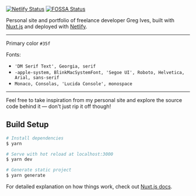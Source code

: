 [![Netlify Status](https://img.shields.io/netlify/9d27f2de-e50e-4a8c-a262-6a24e4a663a8)](https://app.netlify.com/sites/gregives/deploys)
[![FOSSA Status](https://app.fossa.io/api/projects/git%2Bgithub.com%2Fgregives%2Fgregives.co.uk.svg?type=shield)](https://app.fossa.io/projects/git%2Bgithub.com%2Fgregives%2Fgregives.co.uk?ref=badge_shield)

Personal site and portfolio of freelance developer Greg Ives, built with [Nuxt.js](https://nuxtjs.org) and deployed with [Netlify](https://www.netlify.com/).

---

Primary color `#35f`

Fonts:

- `'DM Serif Text', Georgia, serif`
- `-apple-system, BlinkMacSystemFont, 'Segoe UI', Roboto, Helvetica, Arial, sans-serif`
- `Monaco, Consolas, 'Lucida Console', monospace`

---

Feel free to take inspiration from my personal site and explore the source code behind it &mdash; don't just rip it off though!

## Build Setup

```bash
# Install dependencies
$ yarn

# Serve with hot reload at localhost:3000
$ yarn dev

# Generate static project
$ yarn generate
```

For detailed explanation on how things work, check out [Nuxt.js docs](https://nuxtjs.org).

